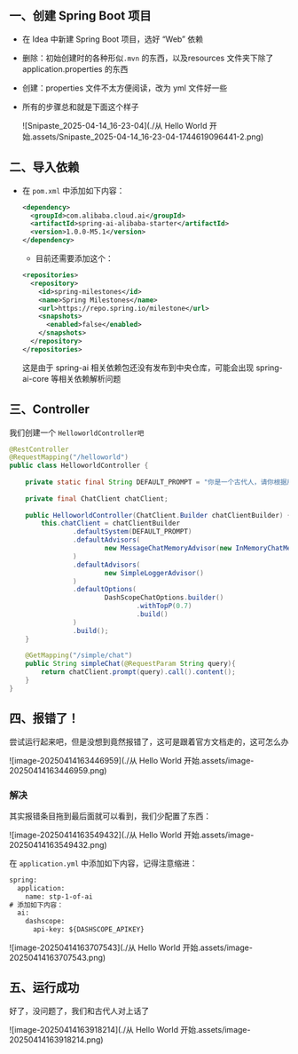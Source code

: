 ## 一、创建 Spring Boot 项目  

- 在 Idea 中新建 Spring Boot 项目，选好 “Web” 依赖  

- 删除：初始创建时的各种形似`.mvn` 的东西，以及resources 文件夹下除了 application.properties 的东西   

- 创建：properties 文件不太方便阅读，改为 yml 文件好一些  

- 所有的步骤总和就是下面这个样子

  ![Snipaste_2025-04-14_16-23-04](./从 Hello World 开始.assets/Snipaste_2025-04-14_16-23-04-1744619096441-2.png)

## 二、导入依赖  

- 在 `pom.xml` 中添加如下内容：

  ```xml
  <dependency>
    <groupId>com.alibaba.cloud.ai</groupId>
    <artifactId>spring-ai-alibaba-starter</artifactId>
    <version>1.0.0-M5.1</version>
  </dependency>
  ```

  - 目前还需要添加这个：

  ```xml
  <repositories>
    <repository>
      <id>spring-milestones</id>
      <name>Spring Milestones</name>
      <url>https://repo.spring.io/milestone</url>
      <snapshots>
        <enabled>false</enabled>
      </snapshots>
    </repository>
  </repositories>
  ```

  这是由于 spring-ai 相关依赖包还没有发布到中央仓库，可能会出现 spring-ai-core 等相关依赖解析问题  

## 三、Controller  

我们创建一个 `HelloworldController吧`

```java
@RestController  
@RequestMapping("/helloworld")  
public class HelloworldController {  
  
    private static final String DEFAULT_PROMPT = "你是一个古代人，请你根据用户的输入进行回答";  
  
    private final ChatClient chatClient;  
  
    public HelloworldController(ChatClient.Builder chatClientBuilder) {  
        this.chatClient = chatClientBuilder  
                .defaultSystem(DEFAULT_PROMPT)  
                .defaultAdvisors(  
                        new MessageChatMemoryAdvisor(new InMemoryChatMemory())  
                )  
                .defaultAdvisors(  
                        new SimpleLoggerAdvisor()  
                )  
                .defaultOptions(  
                        DashScopeChatOptions.builder()  
                                .withTopP(0.7)  
                                .build()  
                )  
                .build();  
    }  
  
    @GetMapping("/simple/chat")  
    public String simpleChat(@RequestParam String query){  
        return chatClient.prompt(query).call().content();  
    }  
}
```



## 四、报错了！

尝试运行起来吧，但是没想到竟然报错了，这可是跟着官方文档走的，这可怎么办  

![image-20250414163446959](./从 Hello World 开始.assets/image-20250414163446959.png)

### 解决  

其实报错条目拖到最后面就可以看到，我们少配置了东西：  

![image-20250414163549432](./从 Hello World 开始.assets/image-20250414163549432.png)  

在 `application.yml` 中添加如下内容，记得注意缩进：

```xml
spring:
  application:
    name: stp-1-of-ai
# 添加如下内容：
  ai:
    dashscope:
      api-key: ${DASHSCOPE_APIKEY}
```

![image-20250414163707543](./从 Hello World 开始.assets/image-20250414163707543.png)

## 五、运行成功  

好了，没问题了，我们和古代人对上话了  

![image-20250414163918214](./从 Hello World 开始.assets/image-20250414163918214.png)
